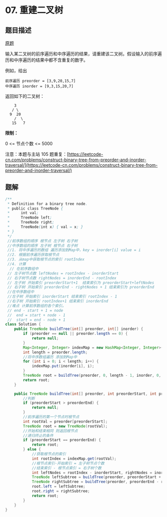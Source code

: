 # 07. 重建二叉树

## 题目描述

[原题](https://leetcode-cn.com/problems/zhong-jian-er-cha-shu-lcof/)

输入某二叉树的前序遍历和中序遍历的结果，请重建该二叉树。假设输入的前序遍历和中序遍历的结果中都不含重复的数字。

例如，给出

```text
前序遍历 preorder = [3,9,20,15,7]
中序遍历 inorder = [9,3,15,20,7]
```

返回如下的二叉树：

```text
    3
   / \
  9  20
    /  \
   15   7
```

**限制：**

0 &lt;= 节点个数 &lt;= 5000

注意：本题与主站 105 题重复：[https://leetcode-cn.com/problems/construct-binary-tree-from-preorder-and-inorder-traversal/](https://leetcode-cn.com/problems/construct-binary-tree-from-preorder-and-inorder-traversal/)

## **题解**

```java
/**
 * Definition for a binary tree node.
 * public class TreeNode {
 *     int val;
 *     TreeNode left;
 *     TreeNode right;
 *     TreeNode(int x) { val = x; }
 * }
 */
 //前序数组的顺序 根节点 左子树 右子树
 //中序数组的顺序 左子树 根节点 右子树 
 //1. 将中序遍历的数组 遍历添加到Map中，key = inorder[i] value = i
 //2. 根据前序遍历获取根节点
 //3. 从map中获取根节点的索引 rootIndex
 //4. 计算 
  // 在前序数组中 
 // 左子树节点数 leftNodes = rootIndex - inorderStart 
 // 右子树节点数 rightNodes = inorderEnd - rootIndex
 // 左子树 开始索引 preorderStart+1  结束索引为 preorderStart+leftNodes
 // 右子树 开始索引 preorderEnd - rightNodes + 1 结束索引为 preorderEnd
 //在中序数组中 
 //左子树 开始索引 inorderStart 结束索引 rootIndex - 1
 //右子树 开始索引 rootIndex+1 结束索引 inorderEnd
 //难点 计算前序数组的各个索引。
 // end - start + 1 = node
 //  end = start + node - 1
 //  start = end - node + 1
class Solution {
    public TreeNode buildTree(int[] preorder, int[] inorder) {
        if (preorder == null || preorder.length == 0) {
            return null;
        }
        Map<Integer, Integer> indexMap = new HashMap<Integer, Integer>();
        int length = preorder.length;
        //将中序数组遍历 添加到Map中
        for (int i = 0; i < length; i++) {
            indexMap.put(inorder[i], i);
        }
        TreeNode root = buildTree(preorder, 0, length - 1, inorder, 0, length - 1, indexMap);
        return root;
    }

    public TreeNode buildTree(int[] preorder, int preorderStart, int preorderEnd, int[] inorder, int inorderStart, int inorderEnd, Map<Integer, Integer> indexMap) {
        //判断
        if (preorderStart > preorderEnd) {
            return null;
        }
        //前序遍历的第一个节点时根节点
        int rootVal = preorder[preorderStart];
        TreeNode root = new TreeNode(rootVal);
        //开始和结束相同 则返回根节点
        //递归终止的条件
        if (preorderStart == preorderEnd) {
            return root;
        } else {
            //获取根节点的索引
            int rootIndex = indexMap.get(rootVal);
            //根节点索引-开始索引 = 左子树节点个数
            //结束索引 - 根节点索引 = 右子树个数
            int leftNodes = rootIndex - inorderStart, rightNodes = inorderEnd - rootIndex;
            TreeNode leftSubtree = buildTree(preorder, preorderStart + 1, preorderStart + leftNodes, inorder, inorderStart, rootIndex - 1, indexMap);
            TreeNode rightSubtree = buildTree(preorder, preorderEnd - rightNodes + 1, preorderEnd, inorder, rootIndex + 1, inorderEnd, indexMap);
            root.left = leftSubtree;
            root.right = rightSubtree;
            return root;
        }
    }
}
```

